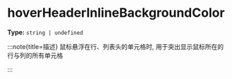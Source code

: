 # hoverHeaderInlineBackgroundColor

**Type:** `string | undefined`

:::note{title=描述}
鼠标悬浮在行、列表头的单元格时, 用于突出显示鼠标所在的行与列的所有单元格

:::

